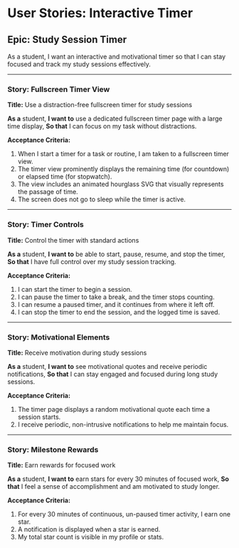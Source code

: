 # User Stories: Interactive Timer

## Epic: Study Session Timer

As a student, I want an interactive and motivational timer so that I can stay focused and track my study sessions effectively.

---

### Story: Fullscreen Timer View

**Title:** Use a distraction-free fullscreen timer for study sessions

**As a** student,
**I want to** use a dedicated fullscreen timer page with a large time display,
**So that** I can focus on my task without distractions.

**Acceptance Criteria:**
1.  When I start a timer for a task or routine, I am taken to a fullscreen timer view.
2.  The timer view prominently displays the remaining time (for countdown) or elapsed time (for stopwatch).
3.  The view includes an animated hourglass SVG that visually represents the passage of time.
4.  The screen does not go to sleep while the timer is active.

---

### Story: Timer Controls

**Title:** Control the timer with standard actions

**As a** student,
**I want to** be able to start, pause, resume, and stop the timer,
**So that** I have full control over my study session tracking.

**Acceptance Criteria:**
1.  I can start the timer to begin a session.
2.  I can pause the timer to take a break, and the timer stops counting.
3.  I can resume a paused timer, and it continues from where it left off.
4.  I can stop the timer to end the session, and the logged time is saved.

---

### Story: Motivational Elements

**Title:** Receive motivation during study sessions

**As a** student,
**I want to** see motivational quotes and receive periodic notifications,
**So that** I can stay engaged and focused during long study sessions.

**Acceptance Criteria:**
1.  The timer page displays a random motivational quote each time a session starts.
2.  I receive periodic, non-intrusive notifications to help me maintain focus.

---

### Story: Milestone Rewards

**Title:** Earn rewards for focused work

**As a** student,
**I want to** earn stars for every 30 minutes of focused work,
**So that** I feel a sense of accomplishment and am motivated to study longer.

**Acceptance Criteria:**
1.  For every 30 minutes of continuous, un-paused timer activity, I earn one star.
2.  A notification is displayed when a star is earned.
3.  My total star count is visible in my profile or stats.